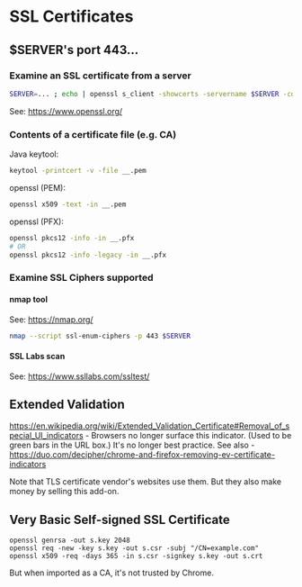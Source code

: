 # SSL Certificates

## $SERVER's port 443...

### Examine an SSL certificate from a server
```bash
SERVER=... ; echo | openssl s_client -showcerts -servername $SERVER -connect $SERVER:443 2>/dev/null | openssl x509 -inform pem -noout -text
```
See: https://www.openssl.org/

### Contents of a certificate file (e.g. CA)
Java keytool:
```bash
keytool -printcert -v -file __.pem
```
openssl (PEM):
```bash
openssl x509 -text -in __.pem
```

openssl (PFX):
```bash
openssl pkcs12 -info -in __.pfx
# OR
openssl pkcs12 -info -legacy -in __.pfx 
```

### Examine SSL Ciphers supported
#### nmap tool
See: https://nmap.org/
```bash
nmap --script ssl-enum-ciphers -p 443 $SERVER
```
#### SSL Labs scan
See: https://www.ssllabs.com/ssltest/


## Extended Validation

https://en.wikipedia.org/wiki/Extended_Validation_Certificate#Removal_of_special_UI_indicators - Browsers no longer surface this indicator.  (Used to be green bars in the URL box.)  It's no longer best practice.  See also - https://duo.com/decipher/chrome-and-firefox-removing-ev-certificate-indicators

Note that TLS certificate vendor's websites use them.  But they also make money by selling this add-on.

## Very Basic Self-signed SSL Certificate
```
openssl genrsa -out s.key 2048
openssl req -new -key s.key -out s.csr -subj "/CN=example.com"
openssl x509 -req -days 365 -in s.csr -signkey s.key -out s.crt
```
But when imported as a CA, it's not trusted by Chrome.

